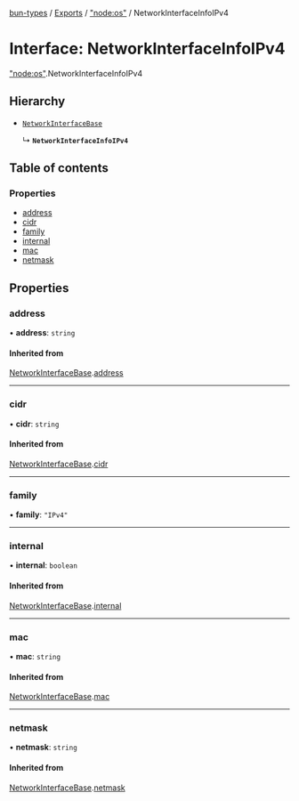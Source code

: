[bun-types](https://oven-sh.github.io/bun-types/README.md) / [Exports](https://oven-sh.github.io/bun-types/modules.md) / ["node:os"](https://oven-sh.github.io/bun-types/modules/node_os_.md) / NetworkInterfaceInfoIPv4

# Interface: NetworkInterfaceInfoIPv4

["node:os"](https://oven-sh.github.io/bun-types/modules/node_os_.md).NetworkInterfaceInfoIPv4

## Hierarchy

- [`NetworkInterfaceBase`](https://oven-sh.github.io/bun-types/interfaces/os_.NetworkInterfaceBase.md)

  ↳ **`NetworkInterfaceInfoIPv4`**

## Table of contents

### Properties

- [address](https://oven-sh.github.io/bun-types/interfaces/node_os_.NetworkInterfaceInfoIPv4.md#address)
- [cidr](https://oven-sh.github.io/bun-types/interfaces/node_os_.NetworkInterfaceInfoIPv4.md#cidr)
- [family](https://oven-sh.github.io/bun-types/interfaces/node_os_.NetworkInterfaceInfoIPv4.md#family)
- [internal](https://oven-sh.github.io/bun-types/interfaces/node_os_.NetworkInterfaceInfoIPv4.md#internal)
- [mac](https://oven-sh.github.io/bun-types/interfaces/node_os_.NetworkInterfaceInfoIPv4.md#mac)
- [netmask](https://oven-sh.github.io/bun-types/interfaces/node_os_.NetworkInterfaceInfoIPv4.md#netmask)

## Properties

### address

• **address**: `string`

#### Inherited from

[NetworkInterfaceBase](https://oven-sh.github.io/bun-types/interfaces/os_.NetworkInterfaceBase.md).[address](https://oven-sh.github.io/bun-types/interfaces/os_.NetworkInterfaceBase.md#address)

___

### cidr

• **cidr**: `string`

#### Inherited from

[NetworkInterfaceBase](https://oven-sh.github.io/bun-types/interfaces/os_.NetworkInterfaceBase.md).[cidr](https://oven-sh.github.io/bun-types/interfaces/os_.NetworkInterfaceBase.md#cidr)

___

### family

• **family**: ``"IPv4"``

___

### internal

• **internal**: `boolean`

#### Inherited from

[NetworkInterfaceBase](https://oven-sh.github.io/bun-types/interfaces/os_.NetworkInterfaceBase.md).[internal](https://oven-sh.github.io/bun-types/interfaces/os_.NetworkInterfaceBase.md#internal)

___

### mac

• **mac**: `string`

#### Inherited from

[NetworkInterfaceBase](https://oven-sh.github.io/bun-types/interfaces/os_.NetworkInterfaceBase.md).[mac](https://oven-sh.github.io/bun-types/interfaces/os_.NetworkInterfaceBase.md#mac)

___

### netmask

• **netmask**: `string`

#### Inherited from

[NetworkInterfaceBase](https://oven-sh.github.io/bun-types/interfaces/os_.NetworkInterfaceBase.md).[netmask](https://oven-sh.github.io/bun-types/interfaces/os_.NetworkInterfaceBase.md#netmask)
